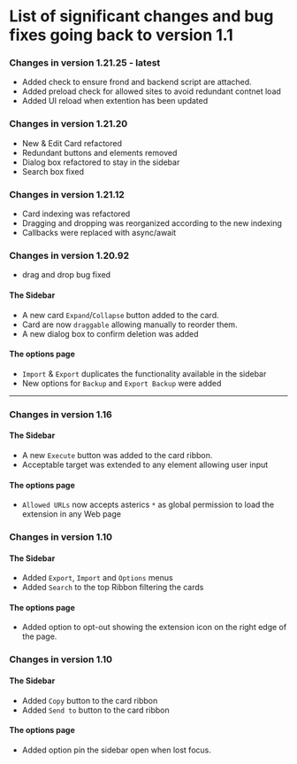 # List of significant changes and bug fixes going back to version 1.1

### Changes in version 1.21.25 - latest

- Added check to ensure frond and backend script are attached.
- Added preload check for allowed sites to avoid redundant contnet load
- Added UI reload when extention has been updated

### Changes in version 1.21.20

- New & Edit Card refactored
- Redundant buttons and elements removed
- Dialog box refactored to stay in the sidebar
- Search box fixed

### Changes in version 1.21.12

- Card indexing was refactored
- Dragging and dropping was reorganized according to the new indexing
- Callbacks were replaced with async/await

### Changes in version 1.20.92

- drag and drop bug fixed

#### The Sidebar

* A new card `Expand`/`Collapse` button added to the card.
* Card are now `draggable` allowing manually to reorder them.
* A new dialog box to confirm deletion was added

#### The options page

* `Import` & `Export` duplicates the functionality available in the sidebar
* New options for `Backup` and `Export Backup` were added

---

### Changes in version 1.16

#### The Sidebar

* A new `Execute` button was added to the card ribbon.
* Acceptable target was extended to any element allowing user input

#### The options page

* `Allowed URLs` now accepts asterics `*` as global permission to load the extension in any Web page

### Changes in version 1.10

#### The Sidebar

* Added `Export`, `Import` and `Options` menus
* Added `Search` to the top Ribbon filtering the cards

#### The options page

* Added option to opt-out showing the extension icon on the right edge of the page.

### Changes in version 1.10

#### The Sidebar

* Added `Copy` button to the card ribbon
* Added `Send to` button to the card ribbon

#### The options page

* Added option pin the sidebar open when lost focus.




